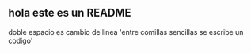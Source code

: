 ## hola este es un README
doble espacio es cambio de linea
'entre comillas sencillas se escribe un codigo'

